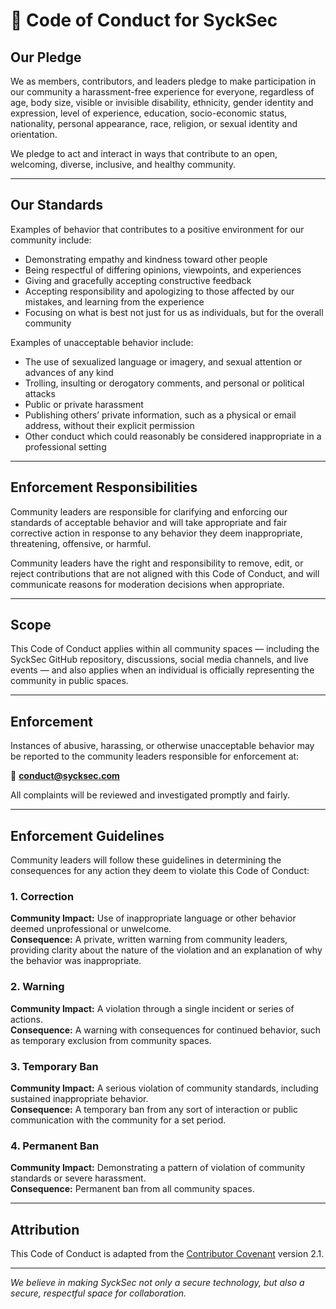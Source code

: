 # 📜 Code of Conduct for SyckSec

## Our Pledge
We as members, contributors, and leaders pledge to make participation in our community a harassment-free experience for everyone, regardless of age, body size, visible or invisible disability, ethnicity, gender identity and expression, level of experience, education, socio-economic status, nationality, personal appearance, race, religion, or sexual identity and orientation.

We pledge to act and interact in ways that contribute to an open, welcoming, diverse, inclusive, and healthy community.

---

## Our Standards
Examples of behavior that contributes to a positive environment for our community include:

- Demonstrating empathy and kindness toward other people  
- Being respectful of differing opinions, viewpoints, and experiences  
- Giving and gracefully accepting constructive feedback  
- Accepting responsibility and apologizing to those affected by our mistakes, and learning from the experience  
- Focusing on what is best not just for us as individuals, but for the overall community  

Examples of unacceptable behavior include:

- The use of sexualized language or imagery, and sexual attention or advances of any kind  
- Trolling, insulting or derogatory comments, and personal or political attacks  
- Public or private harassment  
- Publishing others’ private information, such as a physical or email address, without their explicit permission  
- Other conduct which could reasonably be considered inappropriate in a professional setting  

---

## Enforcement Responsibilities
Community leaders are responsible for clarifying and enforcing our standards of acceptable behavior and will take appropriate and fair corrective action in response to any behavior they deem inappropriate, threatening, offensive, or harmful.

Community leaders have the right and responsibility to remove, edit, or reject contributions that are not aligned with this Code of Conduct, and will communicate reasons for moderation decisions when appropriate.

---

## Scope
This Code of Conduct applies within all community spaces — including the SyckSec GitHub repository, discussions, social media channels, and live events — and also applies when an individual is officially representing the community in public spaces.

---

## Enforcement
Instances of abusive, harassing, or otherwise unacceptable behavior may be reported to the community leaders responsible for enforcement at:

📧 **conduct@sycksec.com**  

All complaints will be reviewed and investigated promptly and fairly.

---

## Enforcement Guidelines
Community leaders will follow these guidelines in determining the consequences for any action they deem to violate this Code of Conduct:

### 1. Correction
**Community Impact:** Use of inappropriate language or other behavior deemed unprofessional or unwelcome.  
**Consequence:** A private, written warning from community leaders, providing clarity about the nature of the violation and an explanation of why the behavior was inappropriate.

### 2. Warning
**Community Impact:** A violation through a single incident or series of actions.  
**Consequence:** A warning with consequences for continued behavior, such as temporary exclusion from community spaces.

### 3. Temporary Ban
**Community Impact:** A serious violation of community standards, including sustained inappropriate behavior.  
**Consequence:** A temporary ban from any sort of interaction or public communication with the community for a set period.

### 4. Permanent Ban
**Community Impact:** Demonstrating a pattern of violation of community standards or severe harassment.  
**Consequence:** Permanent ban from all community spaces.

---

## Attribution
This Code of Conduct is adapted from the [Contributor Covenant](https://www.contributor-covenant.org) version 2.1.

---

_We believe in making SyckSec not only a secure technology, but also a secure, respectful space for collaboration._
